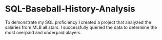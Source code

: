 # SQL-Baseball-History-Analysis
To demonstrate my SQL proficiency I created a project that analyzed the salaries from MLB all stars. I successfully queried the data to determine the most overpaid and underpaid players.
